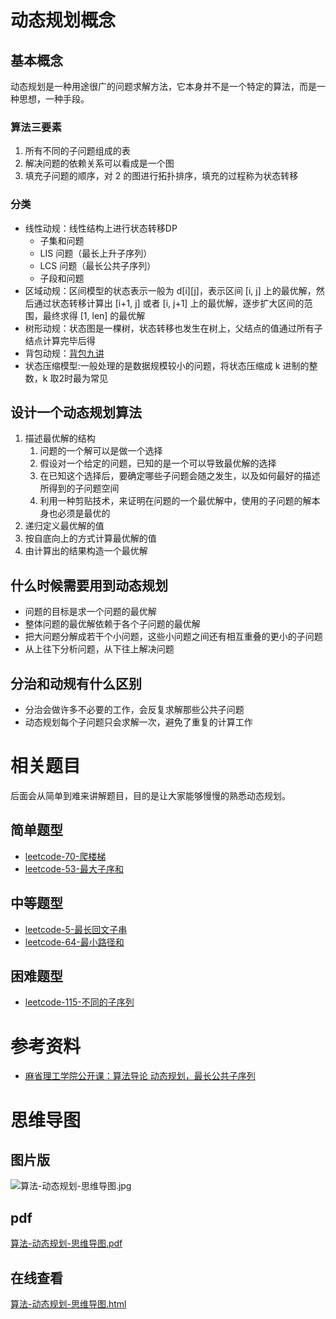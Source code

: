 # 动态规划概念

## 基本概念

动态规划是一种用途很广的问题求解方法，它本身并不是一个特定的算法，而是一种思想，一种手段。

### 算法三要素

1. 所有不同的子问题组成的表
2. 解决问题的依赖关系可以看成是一个图
3. 填充子问题的顺序，对 2 的图进行拓扑排序，填充的过程称为状态转移

### 分类

- 线性动规：线性结构上进行状态转移DP
    - 子集和问题
    - LIS 问题（最长上升子序列）
    - LCS 问题（最长公共子序列）
    - 子段和问题
- 区域动规：区间模型的状态表示一般为 d[i][j]，表示区间 [i, j] 上的最优解，然后通过状态转移计算出 [i+1, j] 或者 [i, j+1] 上的最优解，逐步扩大区间的范围，最终求得 [1, len] 的最优解
- 树形动规：状态图是一棵树，状态转移也发生在树上，父结点的值通过所有子结点计算完毕后得
- 背包动规：[背包九讲](https://github.com/tianyicui/pack)
- 状态压缩模型:一般处理的是数据规模较小的问题，将状态压缩成 k 进制的整数，k 取2时最为常见

## 设计一个动态规划算法

1. 描述最优解的结构
    1. 问题的一个解可以是做一个选择
    2. 假设对一个给定的问题，已知的是一个可以导致最优解的选择
    3. 在已知这个选择后，要确定哪些子问题会随之发生，以及如何最好的描述所得到的子问题空间
    4. 利用一种剪贴技术，来证明在问题的一个最优解中，使用的子问题的解本身也必须是最优的
2. 递归定义最优解的值
3. 按自底向上的方式计算最优解的值
4. 由计算出的结果构造一个最优解

## 什么时候需要用到动态规划

- 问题的目标是求一个问题的最优解
- 整体问题的最优解依赖于各个子问题的最优解
- 把大问题分解成若干个小问题，这些小问题之间还有相互重叠的更小的子问题
- 从上往下分析问题，从下往上解决问题

## 分治和动规有什么区别

- 分治会做许多不必要的工作，会反复求解那些公共子问题
- 动态规划每个子问题只会求解一次，避免了重复的计算工作

# 相关题目

后面会从简单到难来讲解题目，目的是让大家能够慢慢的熟悉动态规划。

## 简单题型

- [leetcode-70-爬楼梯](/docs/leetcode-70-爬楼梯.md)
- [leetcode-53-最大子序和](/docs/leetcode-53-最大子序和.md)


## 中等题型

- [leetcode-5-最长回文子串](/docs/leetcode-5-最长回文子串.md)
- [leetcode-64-最小路径和](/docs/leetcode-64-最小路径和.md)


## 困难题型

- [leetcode-115-不同的子序列](/docs/leetcode-115-不同的子序列.md)

# 参考资料

- [麻省理工学院公开课：算法导论 动态规划，最长公共子序列](http://open.163.com/newview/movie/free?pid=M6UTT5U0I&mid=M6V2U1HL4)

# 思维导图

## 图片版

![算法-动态规划-思维导图.jpg](https://cnymw.github.io/GolangStudy/docs/img/算法-动态规划-思维导图.jpg)

## pdf

[算法-动态规划-思维导图.pdf](https://cnymw.github.io/GolangStudy/docs/img/算法-动态规划-思维导图.pdf)

## 在线查看

[算法-动态规划-思维导图.html](https://cnymw.github.io/GolangStudy/docs/img/算法-动态规划-思维导图.html)




